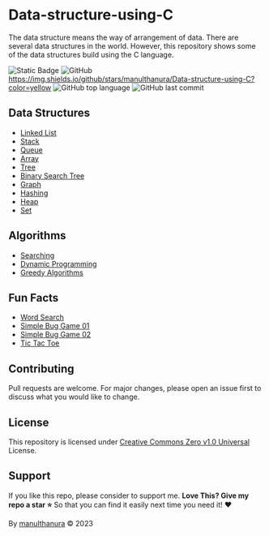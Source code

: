 # Data-structure-using-C

The data structure means the way of arrangement of data. There are several data structures in the world. However, this repository shows some of the data structures build using the C language.

![Static Badge](https://img.shields.io/badge/Repo-Data_structure_using_C-orange) ![GitHub](https://img.shields.io/github/license/manulthanura/Data-structure-using-C) https://img.shields.io/github/stars/manulthanura/Data-structure-using-C?color=yellow ![GitHub top language](https://img.shields.io/github/languages/top/manulthanura/Data-structure-using-C) ![GitHub last commit](https://img.shields.io/github/last-commit/manulthanura/Data-structure-using-C)

## Data Structures
- [Linked List](./Data%20Structures/Linked%20List%20Data%20structure.c)
- [Stack](./Data%20Structures/Stack%20Data%20structure.c)
- [Queue](./Data%20Structures/Queue%20Data%20structure.c)
- [Array](./Data%20Structures/Array%20Data%20Structure.c)
- [Tree](./Data%20Structures/Tree%20Data%20structure.c)
- [Binary Search Tree](./Data%20Structures/Binary%20tree%20Data%20Structure.c)
- [Graph](./Data%20Structures/Graph%20Data%20Structure.c)
- [Hashing](./Data%20Structures/Hashing%20data%20structure.c)
- [Heap](./Data%20Structures/Heap%20Data%20Structure.c)
- [Set](./Data%20Structures/Set%20Data%20Structure.c)
<!-- - [Heap]()
- [Matrix]()
- [Miscellaneous]()
- [Searching and Sorting]()
- [Recursion and Backtracking]()
- [Dynamic Programming]()
- [Bit Manipulation]()
- [Greedy Algorithms]()
- [Pattern Searching]()
- [Geometric Algorithms]()
- [Mathematical Algorithms]()
- [Randomized Algorithms]()
- [Branch and Bound]()
- [Segment Tree]()
- [Trie]()
- [Splay Tree]()
- [Red Black Tree]()
- [B Tree]()
- [AVL Tree]()
- [K Dimensional Tree]()
- [Disjoint Set]()
- [Suffix Array]() -->

## Algorithms
- [Searching](./Algorithms/Random%20Numbers%20Search.c)
- [Dynamic Programming](./Algorithms/Dynamic%20programming%20Implementation/DP.md)
- [Greedy Algorithms](./Algorithms/Greedy%20Implementation/Greedy%20Implementation.md)

## Fun Facts
- [Word Search](./Examples%20(Algorithms)/The%20Word%20Search%20Game/WSG.md)
- [Simple Bug Game 01](./Examples%20(Algorithms)/Simple%20bug%20game%20-%2001.c)
- [Simple Bug Game 02](./Examples%20(Algorithms)/Simple%20bug%20game%20-%2002.c)
- [Tic Tac Toe](./Examples%20(Algorithms)/Tic%20Tac%20Toe%20game.c)

## Contributing
Pull requests are welcome. For major changes, please open an issue first to discuss what you would like to change.

## License
This repository is licensed under [Creative Commons Zero v1.0 Universal](https://github.com/manulthanura/Data-structure-using-C/blob/main/LICENSE) License.

## Support
If you like this repo, please consider to support me.
**Love This? Give my repo a star :star:** So that you can find it easily next time you need it! :heart:

By [manulthanura](https://github.com/manulthanura) © 2023

